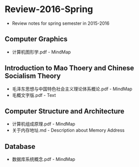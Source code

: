 # Review-2016-Spring
- Review notes for spring semester in 2015-2016

## Computer Graphics
- 计算机图形学.pdf - MindMap

## Introduction to Mao Thoery and Chinese Socialism Theory
- 毛泽东思想与中国特色社会主义理论体系概论.pdf - MindMap
- 毛概文字版.pdf - Text

## Computer Structure and Architecture
- 计算机组成原理.pdf - MindMap
- 关于内存地址.md - Description about Memory Address

## Database
- 数据库系统概念.pdf - MindMap
